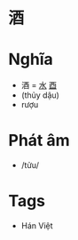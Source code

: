 # 酒

# Nghĩa
* 酒 = [水](水.md) [酉](酉.md)
* (thủy dậu)
* rượu

# Phát âm
* /tửu/

# Tags
* Hán Việt

<script>window.HANZI_FIELD='酒';</script>
